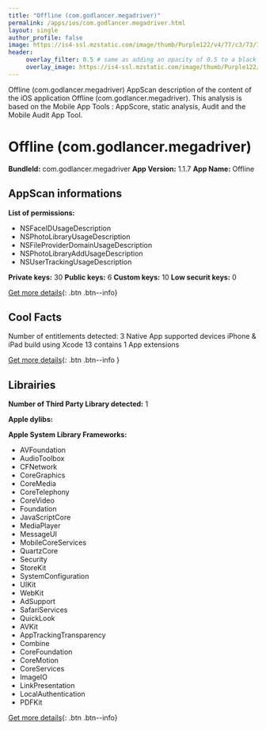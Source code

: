 ```yaml
---
title: "Offline (com.godlancer.megadriver)"
permalink: /apps/ios/com.godlancer.megadriver.html
layout: single
author_profile: false
image: https://is4-ssl.mzstatic.com/image/thumb/Purple122/v4/77/c3/73/77c37395-442d-1bd9-6a17-a421ebee5c43/AppIcon-1x_U007emarketing-0-10-0-85-220.png/512x512bb.jpg
header: 
     overlay_filter: 0.5 # same as adding an opacity of 0.5 to a black background
     overlay_image: https://is4-ssl.mzstatic.com/image/thumb/Purple122/v4/77/c3/73/77c37395-442d-1bd9-6a17-a421ebee5c43/AppIcon-1x_U007emarketing-0-10-0-85-220.png/512x512bb.jpg
---
```

Offline (com.godlancer.megadriver) AppScan description of the content of the iOS application Offline (com.godlancer.megadriver). This analysis is based on the Mobile App Tools : AppScore, static analysis, Audit and the Mobile Audit App Tool.

# Offline (com.godlancer.megadriver)

**BundleId:** com.godlancer.megadriver
**App Version:** 1.1.7
**App Name:** Offline


## AppScan informations 

**List of permissions:** 
- NSFaceIDUsageDescription
- NSPhotoLibraryUsageDescription
- NSFileProviderDomainUsageDescription
- NSPhotoLibraryAddUsageDescription
- NSUserTrackingUsageDescription
  
  
**Private keys:** 30
**Public keys:** 6
**Custom keys:** 10
**Low securit keys:** 0
  
[Get more details](/pricing.html){: .btn .btn--info}

## Cool Facts

Number of entitlements detected: 3
Native App
supported devices iPhone & iPad
build using Xcode 13
contains 1 App extensions
  
[Get more details](/pricing.html){: .btn .btn--info }

## Librairies 
**Number of Third Party Library detected:** 1


**Apple dylibs:**


**Apple System Library Frameworks:**
- AVFoundation
- AudioToolbox
- CFNetwork
- CoreGraphics
- CoreMedia
- CoreTelephony
- CoreVideo
- Foundation
- JavaScriptCore
- MediaPlayer
- MessageUI
- MobileCoreServices
- QuartzCore
- Security
- StoreKit
- SystemConfiguration
- UIKit
- WebKit
- AdSupport
- SafariServices
- QuickLook
- AVKit
- AppTrackingTransparency
- Combine
- CoreFoundation
- CoreMotion
- CoreServices
- ImageIO
- LinkPresentation
- LocalAuthentication
- PDFKit


  
[Get more details](/pricing.html){: .btn .btn--info}

